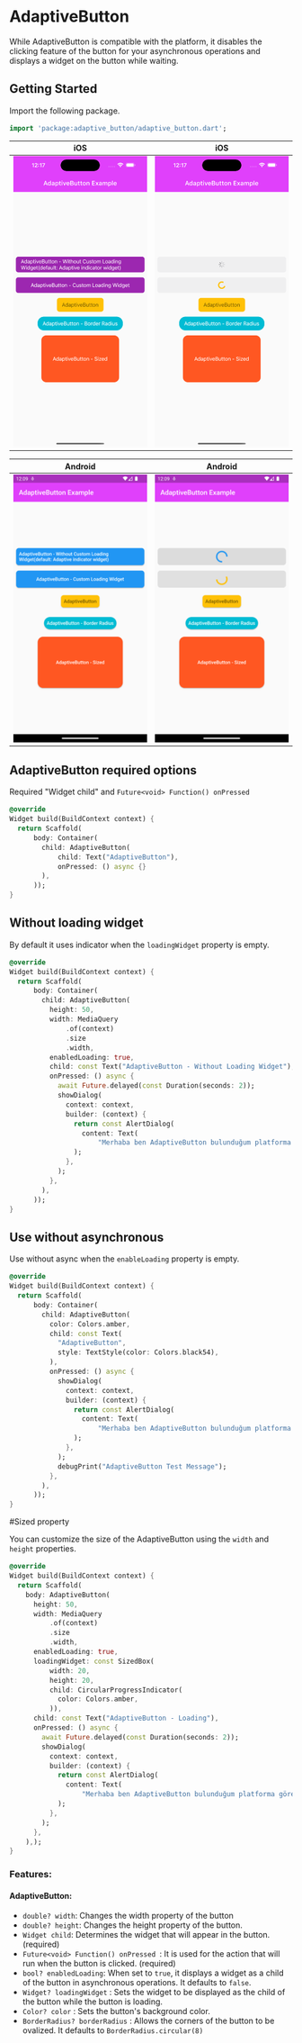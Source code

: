 # AdaptiveButton

While AdaptiveButton is compatible with the platform, it disables the clicking feature of the button
for your asynchronous operations and displays a widget on the button while waiting.

## Getting Started

Import the following package.

```dart
import 'package:adaptive_button/adaptive_button.dart';
```

| iOS                                                                                                             | iOS                                                                                                             |
|-----------------------------------------------------------------------------------------------------------------|-----------------------------------------------------------------------------------------------------------------|
| <img width="450" alt="n1" src="https://raw.githubusercontent.com/eotacioglu/adaptive_button/main/assets/1.png"> | <img width="450" alt="n2" src="https://raw.githubusercontent.com/eotacioglu/adaptive_button/main/assets/2.png"> |


| Android                                                                                                          | Android                                                                                                          |
|------------------------------------------------------------------------------------------------------------------|------------------------------------------------------------------------------------------------------------------|
| <img width="450" alt="n1" src="https://raw.githubusercontent.com/eotacioglu/adaptive_button/main/assets/a2.png"> | <img width="450" alt="n2" src="https://raw.githubusercontent.com/eotacioglu/adaptive_button/main/assets/a1.png"> |



## AdaptiveButton required options

Required "Widget child" and `Future<void> Function() onPressed`
```dart
@override
Widget build(BuildContext context) {
  return Scaffold(
      body: Container(
        child: AdaptiveButton(
            child: Text("AdaptiveButton"),
            onPressed: () async {}
        ),
      ));
}
```
## Without loading widget

By default it uses indicator when the `loadingWidget` property is empty.

```dart
@override
Widget build(BuildContext context) {
  return Scaffold(
      body: Container(
        child: AdaptiveButton(
          height: 50,
          width: MediaQuery
              .of(context)
              .size
              .width,
          enabledLoading: true,
          child: const Text("AdaptiveButton - Without Loading Widget"),
          onPressed: () async {
            await Future.delayed(const Duration(seconds: 2));
            showDialog(
              context: context,
              builder: (context) {
                return const AlertDialog(
                  content: Text(
                      "Merhaba ben AdaptiveButton bulunduğum platforma göre şekillenirim:)"),
                );
              },
            );
          },
        ),
      ));
}

```
## Use without asynchronous

Use without async when the `enableLoading` property is empty.

```dart
@override
Widget build(BuildContext context) {
  return Scaffold(
      body: Container(
        child: AdaptiveButton(
          color: Colors.amber,
          child: const Text(
            "AdaptiveButton",
            style: TextStyle(color: Colors.black54),
          ),
          onPressed: () async {
            showDialog(
              context: context,
              builder: (context) {
                return const AlertDialog(
                  content: Text(
                      "Merhaba ben AdaptiveButton bulunduğum platforma göre şekillenirim:)"),
                );
              },
            );
            debugPrint("AdaptiveButton Test Message");
          },
        ),
      ));
}

```
#Sized property

You can customize the size of the AdaptiveButton using the `width` and `height` properties.
```dart
@override
Widget build(BuildContext context) {
  return Scaffold(
    body: AdaptiveButton(
      height: 50,
      width: MediaQuery
          .of(context)
          .size
          .width,
      enabledLoading: true,
      loadingWidget: const SizedBox(
          width: 20,
          height: 20,
          child: CircularProgressIndicator(
            color: Colors.amber,
          )),
      child: const Text("AdaptiveButton - Loading"),
      onPressed: () async {
        await Future.delayed(const Duration(seconds: 2));
        showDialog(
          context: context,
          builder: (context) {
            return const AlertDialog(
              content: Text(
                  "Merhaba ben AdaptiveButton bulunduğum platforma göre şekillenirim:)"),
            );
          },
        );
      },
    ),);
}

```


### Features:

#### AdaptiveButton:

- `double? width`: Changes the width property of the button
- `double? height`: Changes the height property of the button.
- `Widget child`: Determines the widget that will appear in the button. (required)
- `Future<void> Function() onPressed `: It is used for the action that will run when the button is clicked. (required)
- `bool? enabledLoading`: When set to `true`, it displays a widget as a child of the button in asynchronous operations. It defaults to `false`.
- `Widget? loadingWidget` : Sets the widget to be displayed as the child of the button while the button is loading.
- `Color? color` : Sets the button's background color.
- `BorderRadius? borderRadius` : Allows the corners of the button to be ovalized. It defaults to `BorderRadius.circular(8)`
